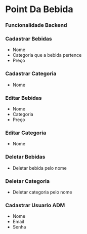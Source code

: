 # Point Da Bebida

### Funcionalidade Backend

### Cadastrar Bebidas

* Nome
* Categoria que a bebida pertence 
* Preço

### Cadastrar Categoria

* Nome

### Editar Bebidas

* Nome
* Categoria
* Preço

### Editar Categoria

* Nome

### Deletar Bebidas 

* Deletar bebida pelo nome
### Deletar Categoria

* Deletar categoria pelo nome

### Cadastrar Usuario ADM
* Nome
* Email
* Senha

